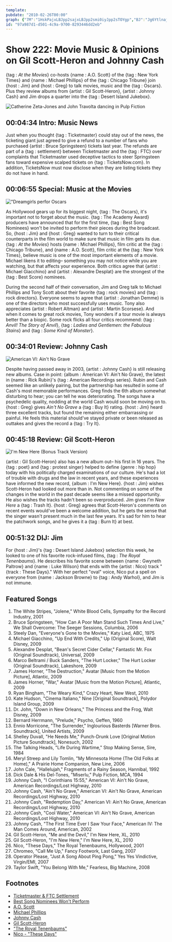 ```yaml
---
template: 
pubdate: "2010-02-26T00:00"
graph: {"7M":"1HskPajxLBJpp2sajxLBJpp2smi0iyJpp2sTOYgp","BJ":"Jg6Ytlnaj7BFol0Jg6YtJg6YtcWXZKGUzvCJg6YtBKujWCvVlmBKujWLN46LCvVlmvJeOyBHVBkLN46LCACDhGyKIMGyKIMO1guFBCiVbGyKIMBEfgWXzMBY","1KP":"BIoBTgngeudhnxegngeu97qipgngeu0ZKWngngeugngeumckLD0ZKWnmckLD97qipBHm1GX6cfddhnxe","23I":"8aJrkfCrQH8aJrkgqUbK8aJrkNAoJw3TmBd8aJrkBQsAMfCrQHfCrQHgMit6BQsAMX6cfdBHm1GgMit6","2DW":"eTjLpqYVo9aDW6WeTjLpeTjLpkv1Ym"}
id: "97a987d1-d501-4c9a-9700-8293446dd2eb"
---
```






# Show 222: Movie Music & Opinions on Gil Scott-Heron and Johnny Cash

{tag : *At the Movies*} co-hosts {name : A.O. Scott} of the {tag : New York Times} and {name : Michael Phillips} of the {tag : Chicago Tribune} join {host : Jim} and {host : Greg} to talk movies, music and the {tag : Oscars}. Plus they review albums from {artist : Gil Scott-Heron}, {artist : Johnny Cash} and Jim drops a quarter into the {tag : Desert Island Jukebox}.

![Catherine Zeta-Jones and John Travolta dancing in Pulp Fiction](https://static.soundopinions.org/images/2010/pulpfiction.png)



## 00:04:34 Intro: Music News

Just when you thought {tag : Ticketmaster} could stay out of the news, the ticketing giant just agreed to give a refund to a number of fans who purchased {artist : Bruce Springsteen} tickets last year. The refunds are part of a {tag : settlement} between Ticketmaster and the {tag : FTC} over complaints that Ticketmaster used deceptive tactics to steer Springsteen fans toward expensive scalped tickets on {tag : TicketsNow.com}. In addition, TicketsNow must now disclose when they are listing tickets they do not have in hand.



## 00:06:55 Special: Music at the Movies

!["Dreamgirls perfor Oscars](https://static.soundopinions.org/assets/222/BJ0.jpg)

As Hollywood gears up for its biggest night, {tag : The Oscars}, it's important not to forget about the music. {tag : The Academy Award} producers have announced that for the first time, {tag : Best Song Nominees} won't be invited to perform their pieces during the broadcast. So, {host : Jim} and {host : Greg} wanted to turn to their critical counterparts in the film world to make sure that music in film gets its due. {tag : *At the Movies*} hosts {name : Michael Phillips}, film critic at the {tag : Chicago Tribune}, and {name : A.O. Scott}, film critic at the {tag : New York Times}, believe music is one of the most important elements of a movie. Michael likens it to editing– something you may not notice while you are watching, but that affects your experience. Both critics agree that {artist : Michael Giacchino} and {artist : Alexandre Desplat} are the strongest of the {tag : Best Score} nominees.

During the second half of their conversation, Jim and Greg talk to Michael Phillips and Tony Scott about their favorite {tag : rock movies} and {tag : rock directors}. Everyone seems to agree that {artist : Jonathan Demme} is one of the directors who most successfully uses music. Tony also appreciates {artist : Robert Altman} and {artist : Martin Scorsese}. And when it comes to great rock movies, Tony wonders if a tour movie is always better than a biopic. Some rock flicks all four critics recommend: {tag : *Anvil! The Story of Anvil*}, {tag : *Ladies and Gentlemen: the Fabulous Stains*} and {tag : *Some Kind of Monster*}.



## 00:34:01 Review: Johnny Cash

![American VI: Ain't No Grave](https://static.soundopinions.org/assets/222/1KP0.jpg)

Despite having passed away in 2003, {artist : Johnny Cash} is still releasing new albums. Case in point: {album : American VI: Ain't No Grave}, the latest in {name : Rick Rubin}'s {tag : American Recordings series}. Rubin and Cash seemed like an unlikely pairing, but the partnership has resulted in some of Cash's most memorable performances. Greg finds the 6th album somewhat disturbing to hear; you can tell he was deteriorating. The songs have a psychedelic quality, nodding at the world Cash would soon be moving on to. {host : Greg} gives *Ain't No Grave* a {tag : Buy It} rating. {host : Jim} heard three excellent tracks, but found the remaining either embarrassing or painful. He feels this material should've stayed private or been released as outtakes and gives the record a {tag : Try It}.



## 00:45:18 Review: Gil Scott-Heron

![I'm New Here (Bonus Track Version)](https://static.soundopinions.org/assets/222/23I0.jpg)

{artist : Gil Scott-Heron} also has a new album out– his first in 16 years. The {tag : poet} and {tag : protest singer} helped to define {genre : hip hop} today with his politically charged examinations of our culture. He's had a lot of trouble with drugs and the law in recent years, and these experiences have informed the new record, {album : I'm New Here}. {host : Jim} wishes Scott-Heron had looked out more than in. Not commenting on some of the changes in the world in the past decade seems like a missed opportunity. He also wishes the tracks hadn't been so overproduced. Jim gives *I'm New Here* a {tag : Trash It}. {host : Greg} agrees that Scott-Heron's comments on recent events would've been a welcome addition, but he gets the sense that the singer wasn't present much in the last few years. It's sad for him to hear the patchwork songs, and he gives it a {tag : Burn It} at best.



## 00:51:32 DIJ: Jim

For {host : Jim}'s {tag : Desert Island Jukebox} selection this week, he looked to one of his favorite rock-infused films, {tag : *The Royal Tenenbaums*}. He describes his favorite scene between {name : Gwyneth Paltrow} and {name : Luke Wilson} that ends with the {artist : Nico} track "{track : These Days}." With her perfect "oval" voice, Nico put a spell on everyone from {name : Jackson Browne} to {tag : Andy Warhol}, and Jim is not immune.



## Featured Songs

1. The White Stripes, "Jolene," White Blood Cells,  Sympathy for the Record Industry, 2001
2. Bruce Springsteen, "How Can A Poor Man Stand Such Times And Live," We Shall Overcome: The Seeger Sessions, Columbia, 2006
3. Steely Dan, "Everyone's Gone to the Movies," Katy Lied, ABC, 1975
4. Michael Giacchino, "Up End With Credits," Up (Original Score), Walt Disney, 2009
5. Alexandre Desplat, "Bean's Secret Cider Cellar," Fantastic Mr. Fox (Original Soundtrack), Universal, 2009
6. Marco Beltrami / Buck Sanders, "The Hurt Locker," The Hurt Locker (Original Soundtrack), Lakeshore, 2009
7. James Horner, "The Destruction," Avatar [Music from the Motion Picture], Atlantic, 2009
8. James Horner, "War," Avatar [Music from the Motion Picture], Atlantic, 2009
9. Ryan Bingham, "The Weary Kind," Crazy Heart, New West, 2010
10. Kate Hudson, "Cinema Italiano," Nine [Original Soundtrack], Polydor Island Group, 2009
11. Dr. John, "Down in New Orleans," The Princess and the Frog, Walt Disney, 2009
12. Bernard Herrmann, "Prelude," Psycho, Geffen, 1960
13. Ennio Morricone, "The Surrender," Inglourious Basterds [Warner Bros. Soundtrack], United Artists, 2009
14. Shelley Duvall, "He Needs Me," Punch-Drunk Love [Original Motion Picture Soundtrack], Nonesuch, 2002
15. The Talking Heads, "Life During Wartime," Stop Making Sense, Sire, 1984
16. Meryl Streep and Lily Tomlin, "My Minnesota Home (The Old Folks at Home)," A Prairie Home Companion, New Line, 2006
17. John Cale, "Hallelujah," Fragments of a Rainy Season, Hannibal, 1992
18. Dick Dale & His Del-Tones, "Miserlu," Pulp Fiction, MCA, 1994
19. Johnny Cash, "I Corinthians 15:55," American VI: Ain't No Grave, American Recordings/Lost Highway, 2010
20. Johnny Cash, "Ain't No Grave," American VI: Ain't No Grave, American Recordings/Lost Highway, 2010
21. Johnny Cash, "Redemption Day," American VI: Ain't No Grave, American Recordings/Lost Highway, 2010
22. Johnny Cash, "Cool Water," American VI: Ain't No Grave, American Recordings/Lost Highway, 2010
23. Johnny Cash, "The First Time Ever I Saw Your Face," American IV: The Man Comes Around, American, 2002
24. Gil Scott-Heron, "Me and the Devil," I'm New Here, XL, 2010
25. Gil Scott-Heron, "I'm New Here," I'm New Here, XL, 2010
26. Nico, "These Days," The Royal Tenenbaums, Hollywood, 2001
27. Chromeo, "Call Me Up," Fancy Footwork, Last Gang, 2007
28. Operator Please, "Just A Song About Ping Pong," Yes Yes Vindictive, Virgin/EMI, 2007
29. Taylor Swift, "You Belong With Me," Fearless, Big Machine, 2008



## Footnotes

- [Ticketmaster & FTC Settlement](http://www.nytimes.com/2010/02/19/arts/music/19ticket.html?_r=0)
- [Best Song Nominees Won't Perform](http://www.ew.com/article/2010/02/16/oscars-no-song-performances)
- [A.O. Scott](http://www.rottentomatoes.com/critic/ao-scott/)
- [Michael Phillips](http://www.chicagotribune.com/entertainment/movies/chinews-michael-phillips-20130507-staff.html)
- [Johnny Cash](http://www.johnnycash.com/)
- [Gil Scott-Heron](http://gilscottheron.net/)
- ["The Royal Tenenbaums"](http://www.imdb.com/title/tt0265666/)
- [Nico - "These Days"](https://www.youtube.com/watch?v=0_z_UEuEMAo)